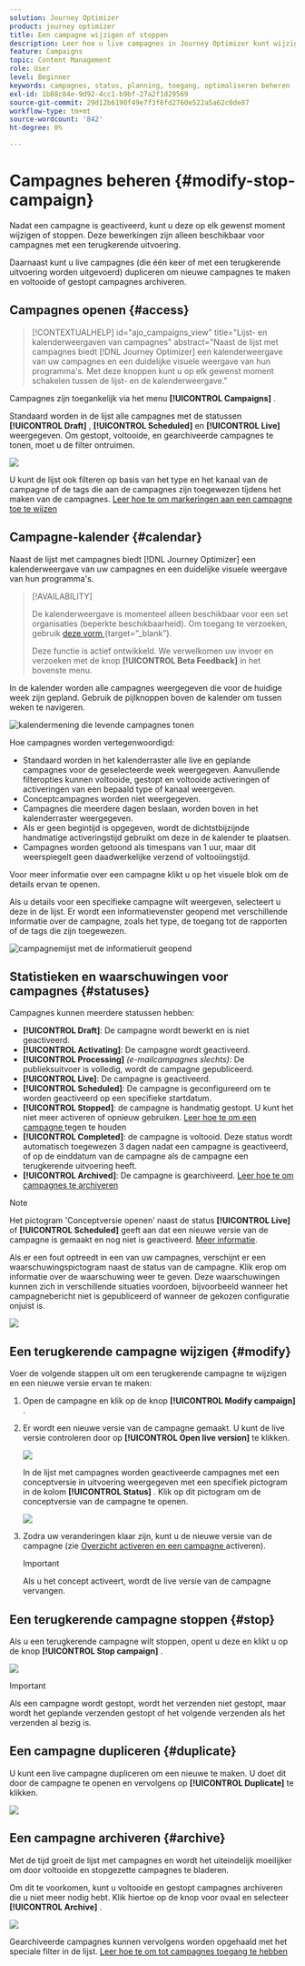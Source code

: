 ```yaml
---
solution: Journey Optimizer
product: journey optimizer
title: Een campagne wijzigen of stoppen
description: Leer hoe u live campagnes in Journey Optimizer kunt wijzigen, stoppen of dupliceren
feature: Campaigns
topic: Content Management
role: User
level: Beginner
keywords: campagnes, status, planning, toegang, optimaliseren beheren
exl-id: 1b88c84e-9d92-4cc1-b9bf-27a2f1d29569
source-git-commit: 29d12b6190f49e7f3f6fd2760e522a5a62c0de87
workflow-type: tm+mt
source-wordcount: '842'
ht-degree: 0%

---
```


# Campagnes beheren {#modify-stop-campaign}

Nadat een campagne is geactiveerd, kunt u deze op elk gewenst moment wijzigen of stoppen. Deze bewerkingen zijn alleen beschikbaar voor campagnes met een terugkerende uitvoering.

Daarnaast kunt u live campagnes (die één keer of met een terugkerende uitvoering worden uitgevoerd) dupliceren om nieuwe campagnes te maken en voltooide of gestopt campagnes archiveren.

## Campagnes openen {#access}

>[!CONTEXTUALHELP]
>id="ajo_campaigns_view"
>title="Lijst- en kalenderweergaven van campagnes"
>abstract="Naast de lijst met campagnes biedt [!DNL Journey Optimizer] een kalenderweergave van uw campagnes en een duidelijke visuele weergave van hun programma&#39;s. Met deze knoppen kunt u op elk gewenst moment schakelen tussen de lijst- en de kalenderweergave."

Campagnes zijn toegankelijk via het menu **[!UICONTROL Campaigns]** .

Standaard worden in de lijst alle campagnes met de statussen **[!UICONTROL Draft]** , **[!UICONTROL Scheduled]** en **[!UICONTROL Live]** weergegeven. Om gestopt, voltooide, en gearchiveerde campagnes te tonen, moet u de filter ontruimen.

![](assets/create-campaign-list.png)

U kunt de lijst ook filteren op basis van het type en het kanaal van de campagne of de tags die aan de campagnes zijn toegewezen tijdens het maken van de campagnes. [ Leer hoe te om markeringen aan een campagne toe te wijzen ](create-campaign.md#create)

## Campagne-kalender {#calendar}

Naast de lijst met campagnes biedt [!DNL Journey Optimizer] een kalenderweergave van uw campagnes en een duidelijke visuele weergave van hun programma&#39;s.

>[!AVAILABILITY]
>
>De kalenderweergave is momenteel alleen beschikbaar voor een set organisaties (beperkte beschikbaarheid). Om toegang te verzoeken, gebruik [ deze vorm ](https://forms.cloud.microsoft/r/FC49afuJVi){target=”_blank”}.
>
>Deze functie is actief ontwikkeld. We verwelkomen uw invoer en verzoeken met de knop **[!UICONTROL Beta Feedback]** in het bovenste menu.

In de kalender worden alle campagnes weergegeven die voor de huidige week zijn gepland. Gebruik de pijlknoppen boven de kalender om tussen weken te navigeren.

![ kalendermening die levende campagnes tonen ](assets/campaigns-timeline.png)

Hoe campagnes worden vertegenwoordigd:

* Standaard worden in het kalenderraster alle live en geplande campagnes voor de geselecteerde week weergegeven. Aanvullende filteropties kunnen voltooide, gestopt en voltooide activeringen of activeringen van een bepaald type of kanaal weergeven.
* Conceptcampagnes worden niet weergegeven.
* Campagnes die meerdere dagen beslaan, worden boven in het kalenderraster weergegeven.
* Als er geen begintijd is opgegeven, wordt de dichtstbijzijnde handmatige activeringstijd gebruikt om deze in de kalender te plaatsen.
* Campagnes worden getoond als timespans van 1 uur, maar dit weerspiegelt geen daadwerkelijke verzend of voltooiingstijd.

Voor meer informatie over een campagne klikt u op het visuele blok om de details ervan te openen.

Als u details voor een specifieke campagne wilt weergeven, selecteert u deze in de lijst. Er wordt een informatievenster geopend met verschillende informatie over de campagne, zoals het type, de toegang tot de rapporten of de tags die zijn toegewezen.

![ campagnemijst met de informatieruit geopend ](assets/campaign-rail.png)

## Statistieken en waarschuwingen voor campagnes {#statuses}

Campagnes kunnen meerdere statussen hebben:

* **[!UICONTROL Draft]**: De campagne wordt bewerkt en is niet geactiveerd.
* **[!UICONTROL Activating]**: De campagne wordt geactiveerd.
* **[!UICONTROL Processing]** *(e-mailcampagnes slechts)*: De publieksuitvoer is volledig, wordt de campagne gepubliceerd.
* **[!UICONTROL Live]**: De campagne is geactiveerd.
* **[!UICONTROL Scheduled]**: De campagne is geconfigureerd om te worden geactiveerd op een specifieke startdatum.
* **[!UICONTROL Stopped]**: de campagne is handmatig gestopt. U kunt het niet meer activeren of opnieuw gebruiken. [ Leer hoe te om een campagne ](modify-stop-campaign.md#stop) tegen te houden
* **[!UICONTROL Completed]**: de campagne is voltooid. Deze status wordt automatisch toegewezen 3 dagen nadat een campagne is geactiveerd, of op de einddatum van de campagne als de campagne een terugkerende uitvoering heeft.
* **[!UICONTROL Archived]**: De campagne is gearchiveerd. [ Leer hoe te om campagnes te archiveren ](modify-stop-campaign.md#archive)

>[!NOTE]
>
>Het pictogram &#39;Conceptversie openen&#39; naast de status **[!UICONTROL Live]** of **[!UICONTROL Scheduled]** geeft aan dat een nieuwe versie van de campagne is gemaakt en nog niet is geactiveerd. [Meer informatie](modify-stop-campaign.md#modify).

Als er een fout optreedt in een van uw campagnes, verschijnt er een waarschuwingspictogram naast de status van de campagne. Klik erop om informatie over de waarschuwing weer te geven. Deze waarschuwingen kunnen zich in verschillende situaties voordoen, bijvoorbeeld wanneer het campagnebericht niet is gepubliceerd of wanneer de gekozen configuratie onjuist is.

![](assets/campaign-alerts.png)

## Een terugkerende campagne wijzigen {#modify}

Voer de volgende stappen uit om een terugkerende campagne te wijzigen en een nieuwe versie ervan te maken:

1. Open de campagne en klik op de knop **[!UICONTROL Modify campaign]** .

1. Er wordt een nieuwe versie van de campagne gemaakt. U kunt de live versie controleren door op **[!UICONTROL Open live version]** te klikken.

   ![](assets/create-campaign-draft.png)

   In de lijst met campagnes worden geactiveerde campagnes met een conceptversie in uitvoering weergegeven met een specifiek pictogram in de kolom **[!UICONTROL Status]** . Klik op dit pictogram om de conceptversie van de campagne te openen.

   ![](assets/create-campaign-edit-list.png)

1. Zodra uw veranderingen klaar zijn, kunt u de nieuwe versie van de campagne (zie [ Overzicht activeren en een campagne ](create-campaign.md#review-activate) activeren).

   >[!IMPORTANT]
   >
   >Als u het concept activeert, wordt de live versie van de campagne vervangen.

## Een terugkerende campagne stoppen {#stop}

Als u een terugkerende campagne wilt stoppen, opent u deze en klikt u op de knop **[!UICONTROL Stop campaign]** .

![](assets/create-campaign-stop.png)

>[!IMPORTANT]
>
>Als een campagne wordt gestopt, wordt het verzenden niet gestopt, maar wordt het geplande verzenden gestopt of het volgende verzenden als het verzenden al bezig is.

<!-- inbound campaign (inapp): can stop and resume -->

## Een campagne dupliceren {#duplicate}

U kunt een live campagne dupliceren om een nieuwe te maken. U doet dit door de campagne te openen en vervolgens op **[!UICONTROL Duplicate]** te klikken.

![](assets/create-campaign-duplicate.png)

## Een campagne archiveren {#archive}

Met de tijd groeit de lijst met campagnes en wordt het uiteindelijk moeilijker om door voltooide en stopgezette campagnes te bladeren.

Om dit te voorkomen, kunt u voltooide en gestopt campagnes archiveren die u niet meer nodig hebt. Klik hiertoe op de knop voor ovaal en selecteer **[!UICONTROL Archive]** .

![](assets/create-campaign-archive.png)

Gearchiveerde campagnes kunnen vervolgens worden opgehaald met het speciale filter in de lijst. [ Leer hoe te om tot campagnes toegang te hebben ](get-started-with-campaigns.md#access)
